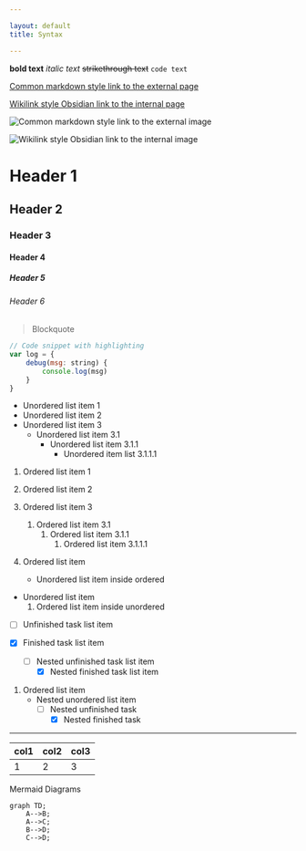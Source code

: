 ```yaml
---

layout: default
title: Syntax

---
```


**bold text**
*italic text*
~~strikethrough text~~
`code text`

[Common markdown style link to the external page](https://github.com/)

[Wikilink style Obsidian link to the internal page](/obsidian-publish-action-test-sep/Syntax%20Target)

![Common markdown style link to the external image](https://unsplash.com/photos/MS932mscdhw)

![Wikilink style Obsidian link to the internal image](/obsidian-publish-action-test-sep/Syntax%20image.jpg)

# Header 1

## Header 2

### Header 3

#### Header 4

##### Header 5

###### Header 6

> Blockquote

```js
// Code snippet with highlighting
var log = {
	debug(msg: string) {
		console.log(msg)
	}
}
```

*   Unordered list item 1
*   Unordered list item 2
*   Unordered list item 3
    *   Unordered list item 3.1
        *   Unordered list item 3.1.1
            *   Unordered item list 3.1.1.1

1.  Ordered list item 1

2.  Ordered list item 2

3.  Ordered list item 3
    1.  Ordered list item 3.1
        1.  Ordered list item 3.1.1
            1.  Ordered list item 3.1.1.1

4.  Ordered list item
    *   Unordered list item inside ordered

*   Unordered list item
    1.  Ordered list item inside unordered

*   [ ] Unfinished task list item

*   [x] Finished task list item
    *   [ ] Nested unfinished task list item
        *   [x] Nested finished task list item

1.  Ordered list item
    *   Nested unordered list item
        *   [ ] Nested unfinished task
            *   [x] Nested finished task

***

| col1 | col2 | col3 |
| :--- | :--- | :--- |
| 1    | 2    | 3    |

Mermaid Diagrams

```mermaid
graph TD;
    A-->B;
    A-->C;
    B-->D;
    C-->D;
```
